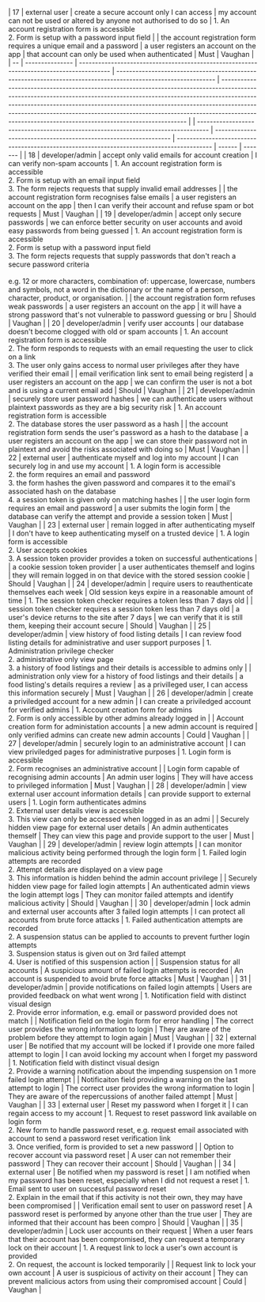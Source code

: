 | 17 | external user   | create a secure account only I can access                                                | my account can not be used or altered by anyone not authorised to do so                                       | 1\. An account registration form is accessible<br>2\. Form is setup with a password input field                                                                                                                                                                                                                                                                                             |  | the account registration form requires a unique email and a password              | a user registers an account on the app                           | that account can only be used when authenticated                                          | Must   | Vaughan |
| -- | --------------- | ---------------------------------------------------------------------------------------- | ------------------------------------------------------------------------------------------------------------- | ------------------------------------------------------------------------------------------------------------------------------------------------------------------------------------------------------------------------------------------------------------------------------------------------------------------------------------------------------------------------------------------- |  | --------------------------------------------------------------------------------- | ---------------------------------------------------------------- | ----------------------------------------------------------------------------------------- | ------ | ------- |
| 18 | developer/admin | accept only valid emails for account creation                                            | I can verify non-spam accounts                                                                                | 1\. An account registration form is accessible<br>2\. Form is setup with an email input field<br>3\. The form rejects requests that supply invalid email addresses                                                                                                                                                                                                                          |  | the account registration form recognises false emails                             | a user registers an account on the app                           | then I can verify their account and refuse spam or bot requests                           | Must   | Vaughan |
| 19 | developer/admin | accept only secure passwords                                                             | we can enforce better security on user accounts and avoid easy passwords from being guessed                   | 1\. An account registration form is accessible<br>2\. Form is setup with a password input field<br>3\. The form rejects requests that supply passwords that don't reach a secure password criteria<br><br>e.g. 12 or more characters, combination of: uppercase, lowercase, numbers and symbols, not a word in the dictionary or the name of a person, character, product, or organisation. |  | the account registration form refuses weak passwords                              | a user registers an account on the app                           | it will have a strong password that's not vulnerable to password guessing or bru          | Should | Vaughan |
| 20 | developer/admin | verify user accounts                                                                     | our database doesn't become clogged with old or spam accounts                                                 | 1\. An account registration form is accessible<br>2\. The form responds to requests with an email requesting the user to click on a link<br>3\. The user only gains access to normal user privileges after they have verified their email                                                                                                                                                   |  | email verification link sent to email being registerd                             | a user registers an account on the app                           | we can confirm the user is not a bot and is using a current email add                     | Should | Vaughan |
| 21 | developer/admin | securely store user password hashes                                                      | we can authenticate users without plaintext passwords as they are a big security risk                         | 1\. An account registration form is accessible<br>2\. The database stores the user password as a hash                                                                                                                                                                                                                                                                                       |  | the account registration form sends the user's password as a hash to the database | a user registers an account on the app                           | we can store their password not in plaintext and avoid the risks associated with doing so | Must   | Vaughan |
| 22 | external user   | authenticate myself and log into my account                                              | I can securely log in and use my account                                                                      | 1\. A login form is accessible<br>2\. the form requires an email and password<br>3\. the form hashes the given password and compares it to the email's associated hash on the database<br>4\. a session token is given only on matching hashes                                                                                                                                              |  | the user login form requires an email and password                                | a user submits the login form                                    | the database can verify the attempt and provide a session token                           | Must   | Vaughan |
| 23 | external user   | remain logged in after authenticating myself                                             | I don't have to keep authenticating myself on a trusted device                                                | 1\. A login form is accessible<br>2\. User accepts cookies<br>3\. A session token provider provides a token on successful authentications                                                                                                                                                                                                                                                   |  | a cookie session token provider                                                   | a user authenticates themself and logins                         | they will remain logged in on that device with the stored session cookie                  | Should | Vaughan |
| 24 | developer/admin | require users to reauthenticate themselves each week                                     | Old session keys expire in a reasonable amount of time                                                        | 1\. The session token checker requires a token less than 7 days old                                                                                                                                                                                                                                                                                                                         |  | session token checker requires a session token less than 7 days old               | a user's device returns to the site after 7 days                 | we can verify that it is still them, keeping their account secure                         | Should | Vaughan |
| 25 | developer/admin | view history of food listing details                                                     | I can review food listing details for administrative and user support purposes                                | 1\. Administration privilege checker<br>2\. administrative only view page<br>3\. a history of food listings and their details is accessible to admins only                                                                                                                                                                                                                                  |  | administration only view for a history of food listings and their details         | a food listing's details requires a review                       | as a privilleged user, I can access this information securely                             | Must   | Vaughan |
| 26 | developer/admin | create a priviledged account for a new admin                                             | I can create a priviledged account for verified admins                                                        | 1\. Account creation form for admins<br>2\. Form is only accessible by other admins already logged in                                                                                                                                                                                                                                                                                       |  | Account creation form for administation accounts                                  | a new admin account is required                                  | only verified admins can create new admin accounts                                        | Could  | Vaughan |
| 27 | developer/admin | securely login to an administrative account                                              | I can view priviledged pages for administrative purposes                                                      | 1\. Login form is accessible<br>2\. Form recognises an administrative account                                                                                                                                                                                                                                                                                                               |  | Login form capable of recognising admin accounts                                  | An admin user logins                                             | They will have access to privileged information                                           | Must   | Vaughan |
| 28 | developer/admin | view external user account information details                                           | can provide support to external users                                                                         | 1\. Login form authenticates admins<br>2\. External user details view is accessible<br>3\. This view can only be accessed when logged in as an admi                                                                                                                                                                                                                                         |  | Securely hidden view page for external user details                               | An admin authenticates themself                                  | They can view this page and provide support to the user                                   | Must   | Vaughan |
| 29 | developer/admin | review login attempts                                                                    | I can monitor malicious activity being performed through the login form                                       | 1\. Failed login attempts are recorded<br>2\. Attempt details are displayed on a view page<br>3\. This information is hidden behind the admin account privilege                                                                                                                                                                                                                             |  | Securely hidden view page for failed login attempts                               | An authenticated admin views the login attempt logs              | They can monitor failed attempts and identify malicious activity                          | Should | Vaughan |
| 30 | developer/admin | lock admin and external user accounts after 3 failed login attempts                      | I can protect all accounts from brute force attacks                                                           | 1\. Failed authentication attempts are recorded<br>2\. A suspension status can be applied to accounts to prevent further login attempts<br>3\. Suspension status is given out on 3rd failed attempt<br>4\. User is notified of this suspension action                                                                                                                                       |  | Suspension status for all accounts                                                | A suspicious amount of failed login attempts is recorded         | An account is suspended to avoid brute force attacks                                      | Must   | Vaughan |
| 31 | developer/admin | provide notifications on failed login attempts                                           | Users are provided feedback on what went wrong                                                                | 1\. Notification field with distinct visual design<br>2\. Provide error information, e.g. email or password provided does not match                                                                                                                                                                                                                                                         |  | Notification field on the login form for error handling                           | The correct user provides the wrong information to login         | They are aware of the problem before they attempt to login again                          | Must   | Vaughan |
| 32 | external user   | Be notified that my account will be locked if I provide one more failed attempt to login | I can avoid locking my account when I forget my password                                                      | 1\. Notification field with distinct visual design<br>2\. Provide a warning notification about the impending suspension on 1 more failed login attempt                                                                                                                                                                                                                                      |  | Notificaiton field providing a warning on the last attempt to login               | The correct user provides the wrong information to login         | They are aware of the repercussions of another failed attempt                             | Must   | Vaughan |
| 33 | external user   | Reset my password when I forget it                                                       | I can regain access to my account                                                                             | 1\. Request to reset password link available on login form<br>2\. New form to handle password reset, e.g. request email associated with account to send a password reset verification link<br>3\. Once verified, form is provided to set a new password                                                                                                                                     |  | Option to recover account via password reset                                      | A user can not remember their password                           | They can recover their account                                                            | Should | Vaughan |
| 34 | external user   | Be notified when my password is reset                                                    | I am notified when my password has been reset, especially when I did not request a reset                      | 1\. Email sent to user on successful password reset<br>2\. Explain in the email that if this activity is not their own, they may have been compromised                                                                                                                                                                                                                                      |  | Verification email sent to user on password reset                                 | A password reset is performed by anyone other than the true user | They are informed that their account has been compro                                      | Should | Vaughan |
| 35 | developer/admin | Lock user accounts on their request                                                      | When a user fears that their account has been compromised, they can request a temporary lock on their account | 1\. A request link to lock a user's own account is provided<br>2\. On request, the account is locked temporarily                                                                                                                                                                                                                                                                            |  | Request link to lock your own account                                             | A user is suspicious of activity on their account                | They can prevent malicious actors from using their compromised account                    | Could  | Vaughan |
